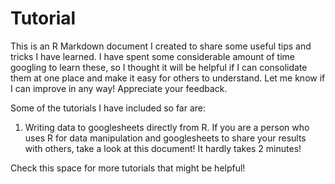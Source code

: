 # Tutorial

This is an R Markdown document I created to share some useful tips and tricks I have learned. I have spent some considerable amount of time googling to learn these, so I thought it will be helpful if I can consolidate them at one place and make it easy for others to understand. Let me know if I can improve in any way! Appreciate your feedback.


Some of the tutorials I have included so far are: 

1. Writing data to googlesheets directly from R. If you are a person who uses R for data manipulation and googlesheets to share your results with others, take a look at this document! It hardly takes 2 minutes!


Check this space for more tutorials that might be helpful!

